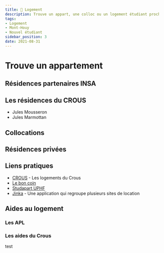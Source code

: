 ```yaml
---
title: 🏡 Logement
description: Trouve un appart, une colloc ou un logement étudiant proche du Campus
tags:
- Logement
- Mont-Houy
- Nouvel étudiant
sidebar_position: 3
date: 2021-08-31
---
```


# Trouve un appartement

## Résidences partenaires INSA



## Les résidences du CROUS
- Jules Mousseron
- Jules Marmottan

## Collocations


## Résidences privées

## Liens pratiques

- [CROUS](https://trouverunlogement.lescrous.fr/) - Les logements du Crous
- [Le bon coin](https://www.leboncoin.fr/)
- [Studapart UPHF](https://uphf.studapart.com/fr/)
- [Jinka](https://www.jinka.fr/) - Une application qui regroupe plusieurs sites de location

## Aides au logement

### Les APL

### Les aides du Crous


test
